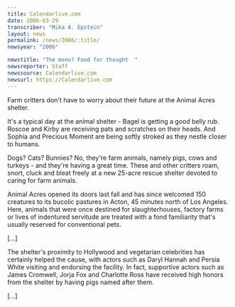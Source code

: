 ```yaml
---
title: Calendarlive.com
date: 2006-03-29
transcriber: "Mika A. Epstein"
layout: news
permalink: /news/2006/:title/
newsyear: "2006"

newstitle: "The menu? Food for thought  "
newsreporter: Staff
newssource: Calendarlive.com
newsurl: https://Calendarlive.com
---
```


Farm critters don't have to worry about their future at the Animal Acres shelter.

It's a typical day at the animal shelter - Bagel is getting a good belly rub. Roscoe and Kirby are receiving pats and scratches on their heads. And Sophia and Precious Moment are being softly stroked as they nestle closer to humans.

Dogs? Cats? Bunnies? No, they're farm animals, namely pigs, cows and turkeys - and they're having a great time. These and other critters roam, snort, cluck and bleat freely at a new 25-acre rescue shelter devoted to caring for farm animals.

Animal Acres opened its doors last fall and has since welcomed 150 creatures to its bucolic pastures in Acton, 45 minutes north of Los Angeles. Here, animals that were once destined for slaughterhouses, factory farms or lives of indentured servitude are treated with a fond familiarity that's usually reserved for conventional pets.

[...]

The shelter's proximity to Hollywood and vegetarian celebrities has certainly helped the cause, with actors such as Daryl Hannah and Persia White visiting and endorsing the facility. In fact, supportive actors such as James Cromwell, Jorja Fox and Charlotte Ross have received high honors from the shelter by having pigs named after them.

[...]
